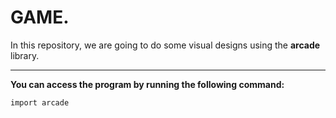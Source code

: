 # GAME.
In this repository, we are going to do some visual designs using the **arcade** library.

---
**You can access the program by running the following command:**
```bash
import arcade
```
